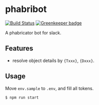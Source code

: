 # phabribot

[![Build Status](https://travis-ci.org/0neSe7en/phabribot.svg?branch=master)](https://travis-ci.org/0neSe7en/phabribot)
[![Greenkeeper badge](https://badges.greenkeeper.io/0neSe7en/phabribot.svg)](https://greenkeeper.io/)

A phabricator bot for slack.

## Features

- resolve object details by `{Txxx}`, `{Dxxx}`.

## Usage

Move `env.sample` to `.env`, and fill all tokens.

```
$ npm run start
```
